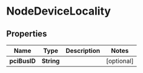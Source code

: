 

# NodeDeviceLocality


## Properties

Name | Type | Description | Notes
------------ | ------------- | ------------- | -------------
**pciBusID** | **String** |  |  [optional]



